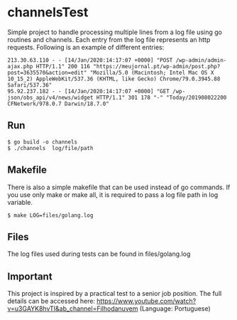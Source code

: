 # channelsTest

Simple project to handle processing multiple lines from a log file using go routines and channels. Each entry from the log file represents an http requests. Following is an example of different entries:
```
213.30.63.110 - - [14/Jan/2020:14:17:07 +0000] "POST /wp-admin/admin-ajax.php HTTP/1.1" 200 116 "https://meujornal.pt/wp-admin/post.php?post=3635570&action=edit" "Mozilla/5.0 (Macintosh; Intel Mac OS X 10_15_2) AppleWebKit/537.36 (KHTML, like Gecko) Chrome/79.0.3945.88 Safari/537.36"
95.92.237.182 - - [14/Jan/2020:14:17:07 +0000] "GET /wp-json/obs_api/v4/news/widget HTTP/1.1" 301 178 "-" "Today/201908022200 CFNetwork/978.0.7 Darwin/18.7.0"
```

## Run

```
$ go build -o channels
$ ./channels  log/file/path
```


## Makefile

There is also a simple makefile that can be used instead of go commands. If you use only make or make all, it is required to pass a log file path in log variable. 

```
$ make LOG=files/golang.log

```


## Files

The log files used during tests can be found in files/golang.log 


## Important

This project is inspired by a practical test to a senior job position. The full details can be accessed here: https://www.youtube.com/watch?v=u3GAYK8hvTI&ab_channel=Filhodanuvem (Language: Portuguese)




